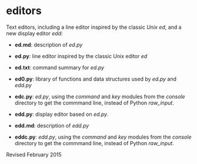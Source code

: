 
editors
=======

Text editors, including a line editor inspired by the classic *Unix ed*, and a
    new display editor *edd*:

- **ed.md**: description of *ed.py*

- **ed.py**: line editor inspired by the classic Unix editor *ed*

- **ed.txt**: command summary for *ed.py*

- **ed0.py**: library of functions and data structures used by *ed.py*
    and *edd.py*

- **edc.py**: *ed.py*, using the *command* and *key* modules from
    the *console* directory to get the commmand line, instead of Python
    *raw_input*.

- **edd.py**: display editor based on *ed.py*.

- **edd.md**: description of *edd.py*

- **eddc.py**: *edd.py*, using the *command* and *key* modules from
    the *console* directory to get the commmand line, instead of Python
    *raw_input*.

Revised February 2015
